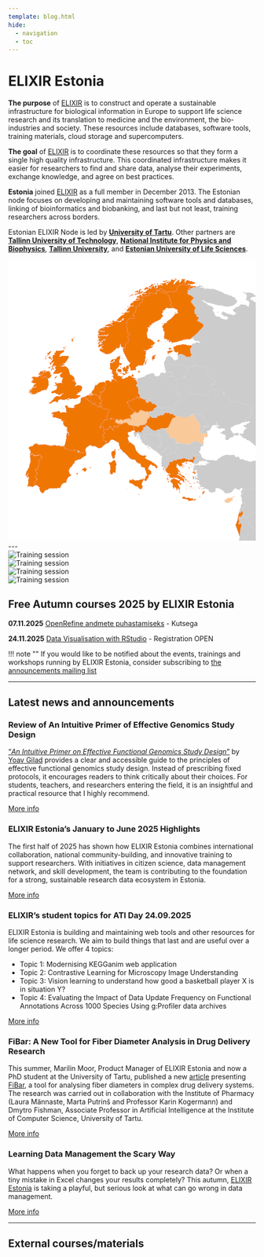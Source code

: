 ```yaml
---
template: blog.html
hide:
  - navigation
  - toc
---
```


# ELIXIR Estonia
<div class="elixir-main-container">
  <div class="elixir-main-text">
    <p><strong>The purpose</strong> of <a href="https://www.elixir-europe.org">ELIXIR</a> is to construct and
    operate a sustainable infrastructure for biological information in Europe to
    support life science research and its translation to medicine and the
    environment, the bio-industries and society. These resources include databases,
    software tools, training materials, cloud storage and supercomputers.</p>
    <p><strong>The goal</strong> of <a href="https://www.elixir-europe.org">ELIXIR</a> is to coordinate these
    resources so that they form a single high quality infrastructure. This
    coordinated infrastructure makes it easier for researchers to find and share
    data, analyse their experiments, exchange knowledge, and agree on best
    practices.</p>
    <p><strong>Estonia</strong> joined <a href="https://www.elixir-europe.org">ELIXIR</a> as a full member in
    December 2013. The Estonian node focuses on developing and maintaining software
    tools and databases, linking of bioinformatics and biobanking, and last but not
    least, training researchers across borders.</p>
    <p>Estonian ELIXIR Node is led by <strong><a href="https://www.ut.ee/en">University of Tartu</a></strong>.
    Other partners are
    <strong><a href="https://taltech.ee/en">Tallinn University of Technology</a></strong>,
    <strong><a href="https://kbfi.ee/?lang=en">National Institute for Physics and Biophysics</a></strong>,
    <strong><a href="https://www.tlu.ee/en">Tallinn University</a></strong>, and
    <strong><a href="https://www.emu.ee/en">Estonian University of Life Sciences</a></strong>.</p>
  </div>

  <div class="elixir-main-image">
    <img src="assets/images/elixir-map.png" alt="Map of Europe highlighting ELIXIR member countries in orange">
  </div>
</div>
---

<section id="lecturers" class="splide" aria-label="Our lecturers">
  <div class="splide__track">
		<div class="splide__list">
			<div class="splide__slide">
        <img src="/assets/images/trainers/01.jpg" width="400" height="400" alt="Training session">
      </div>
			<div class="splide__slide">
        <img src="/assets/images/trainers/02.jpg" width="400" height="400" alt="Training session">
      </div>
			<div class="splide__slide">
        <img src="/assets/images/trainers/03.jpg" width="400" height="400" alt="Training session">
      </div>
			<div class="splide__slide">
        <img src="/assets/images/trainers/04.jpg" width="400" height="400" alt="Training session">
      </div>
		</ul>
  </div>
</section>

<script>
  const splideOpts = {
    type: "loop",
    pagination: false,
    autoplay: true,
    width: 400,
    perPage: 1,
    start: Math.floor(Math.random() * 3),
  };
  document.addEventListener("DOMContentLoaded", () => new Splide("#lecturers", splideOpts).mount());
</script>

## Free Autumn courses 2025 by ELIXIR Estonia

**07.11.2025** [OpenRefine andmete puhastamiseks](news/posts/2025/OpenRefine_TLU.md) - Kutsega

**24.11.2025** [Data Visualisation with RStudio](news/posts/2025/Data_visualisation_R.md) - Registration OPEN


!!! note ""
    If you would like to be notified about the events, trainings and workshops
    running by ELIXIR Estonia, consider subscribing to [the announcements mailing
    list](https://lists.ut.ee/wws/subscribe/elixir.news?previous_action=edit_list_request)


<hr class="elixir-clear" />

## Latest news and announcements


### Review of An Intuitive Primer of Effective Genomics Study Design

[“*An Intuitive Primer on Effective Functional Genomics Study Design*”](https://www.amazon.com/Intuitive-Primer-Effective-Functional-Genomics/dp/B0DT9JLT6S/ref=sr_1_1?crid=5BI8RC5JVU7G&dib=eyJ2IjoiMSJ9.H120vigtXK6rCO9fMttISA.selz7w3qgD8ZD-Ijrx993KubvqGOUcg6QLVgb0saoZw&dib_tag=se&keywords=An+Intuitive+Primer+on+Effective+Functional+Genomics+Study+Design&qid=1760528768&sprefix=an+intuitive+primer+on+effective+functional+genomics+study+design%2Caps%2C171&sr=8-1) by [Yoav Gilad](https://www.linkedin.com/in/yoav-gilad-3a5589130/) provides a clear and accessible guide to the principles of effective functional genomics study design. Instead of prescribing fixed protocols, it encourages readers to think critically about their choices. For students, teachers, and researchers entering the field, it is an insightful and practical resource that I highly recommend.

[More info](news/posts/2025/Review_GenomicsStudyDesign.md)


### ELIXIR Estonia’s January to June 2025 Highlights

The first half of 2025 has shown how ELIXIR Estonia combines international collaboration, national community-building, and innovative training to support researchers. With initiatives in citizen science, data management network, and skill development, the team is contributing to the foundation for a strong, sustainable research data ecosystem in Estonia.

[More info](news/posts/2025/Newsletter_2025-01.md)


### ELIXIR’s student topics for ATI Day 24.09.2025

ELIXIR Estonia is building and maintaining web tools and other resources for life science research. We aim to build things that last and are useful over a longer period. 
We offer 4 topics: 

* Topic 1: Modernising KEGGanim web application
* Topic 2: Contrastive Learning for Microscopy Image Understanding 
* Topic 3: Vision learning to understand how good a basketball player X is in situation Y? 
* Topic 4: Evaluating the Impact of Data Update Frequency on Functional Annotations Across 1000 Species Using g:Profiler data archives

[More info](news/posts/2025/Thesis_topics.md)


### FiBar: A New Tool for Fiber Diameter Analysis in Drug Delivery Research

This summer, Marilin Moor, Product Manager of ELIXIR Estonia and now a PhD student at the University of Tartu, published a new [article](https://doi.org/10.1016/j.ejps.2025.107179) presenting [FiBar](https://fibar.elixir.ut.ee/), a tool for analysing fiber diameters in complex drug delivery systems. The research was carried out in collaboration with the Institute of Pharmacy (Laura Männaste, Marta Putrinš and Professor Karin Kogermann) and Dmytro Fishman, Associate Professor in Artificial Intelligence at the Institute of Computer Science, University of Tartu.

[More info](https://elixir.ut.ee/news/2025/09/11/FiBar_aricle/) 


### Learning Data Management the Scary Way

What happens when you forget to back up your research data? Or when a tiny mistake in Excel changes your results completely? This autumn, [ELIXIR Estonia](https://elixir.ut.ee/) is taking a playful, but serious look at what can go wrong in data management.

[More info](https://elixir.ut.ee/news/2025/09/02/Data_Horror_Story_Event/) 


---
## External courses/materials

<div class="tile-grid">
<text-tile
  title="Material: GRAY SCOTT SCHOOL 2025 - Revolutions"
  description="The GRAY SCOTT SCHOOL 2025 - Revolutions will be a deep dive into High Performance Computing, computing optimisation, profiling, and software engineering. Before the summer school, Gray Scott Thursdays are 17 webinars to guide you through important topics such as CPU/GPU architectures, Unit Tests, Computing Precision, Memory Allocation and profiling, with modern C++, Rust, Fortran and Python languages, and libraries such as Sycl, EVE, Vulkan, CUDA, Thrust, PyTorch."
  link="https://cta-lapp.pages.in2p3.fr/cours/gray_scott_revolutions/grayscottrevolution/index.html"
  linktext="More info and recordings"
  data-added-date="2025-08-17">
  </text-tile>
</div>

<div class="tile-grid">
<text-tile
  title="Material: Deploying Nextflow pipelines in the cloud: a practical introduction"
  description="This webinar is designed for bioinformaticians, pipeline developers and users with a basic understanding of cloud computing concepts and Workflow Management systems. Throughout the session, you will learn how to configure a Nextflow pipeline, set up the necessary cloud infrastructure, and execute the BioSIFTR pipeline in the cloud."
  link="https://www.ebi.ac.uk/training/events/deploying-nextflow-pipelines-cloud-practical-introduction/"
  linktext="Recorded webinar and materials"
  data-added-date="2025-08-17">
  </text-tile>
  <text-tile
  title="WEBINAR recording: Deciphering AI for the Life Sciences"
  description="AI is reshaping life sciences by enabling researchers to analyze complex datasets, automate workflows, and gain deeper insights into biological processes. This introductory webinar will break down AI concepts, clarify key terminology, and showcase real-world examples of AI applications in the life sciences."
  link="https://www.youtube.com/watch?v=sbVzcrD-wko"
  linktext="More info"
  data-added-date="2025-08-17">
  </text-tile>
</div>

<div class="tile-grid">
<text-tile
  title="Material: Building capacity in Single-Cell and Spatial Omics"
  description="A list of course instances collected by the recent training survey conducted by the ELIXIR Single-Cell Omics Community. These courses have materials inc. slides and exercises available online, some of them provide recorded lectures too."
  link="https://www.singlecellomics.org/pages/training/index"
  linktext="More info"
  data-added-date="2025-08-17">
  </text-tile>
</div>

<div class="tile-grid">
<text-tile
 title="2026 EMBL Annual Poster for courses and conferences"
 description="The 2026 EMBL Annual Poster is out now, and it’s more than an events programme: it’s an invitation to discover what’s next in the life sciences."
 materials="https://www.embl.org/about/info/course-and-conference-office/wp-content/uploads/20250716_GenericPoster_2026_interaktiv.pdf"
 materialstext="Poster"
 data-added-date="2025-09-03">
 </text-tile>
</div>

<div class="tile-grid">
<text-tile
 title="Online: Constraint-based modeling and design of metabolic networks with CellNetAnalyzer and CNApy 2025"
 description="This 2-days course introduces principles of constraint-based modeling and computational design of metabolic networks coupled with a live demonstration and hands-on exercises with the MATLAB package CellNetAnalyzer (CNA) and its Python-variant CNApy."
 link="https://www.denbi.de/training-courses-2025/1912-constraint-based-modeling-and-design-of-metabolic-networks-with-cellnetanalyzer-and-cnapy-2"
 dates="Date: 4 – 5 November 2025"
 data-deadline-date="2025-11-05">
 </text-tile>
 <text-tile
 title="Germany: Spring School - Interpretable Machine Learning Models in Biomedicine"
 description="Participants will gain hands-on experience in interpretable machine learning for multimodal biomedical data, developing the skills to collaboratively design and implement (publication-ready) bioinformatic analyses that drive insight and impact in translational research."
 link="https://www.denbi.de/training-courses-2025/1892-spring-school-interpretable-machine-learning-models-in-biomedicine"
 deadline="Registration deadline: early bird- 20 Oct 2025; 20 Nov 2025"
 dates="Date: 2-6 March 2026"
 data-deadline-date="2025-11-21">
 </text-tile>
</div>



<div class="tile-grid">
<text-tile
 title="Material: Our journey incorporating AI into our cancer computational research"
 description="Dr. Anna Trigos session focuses on exploring the real-world challenges that many researchers face before any models are built or predictions made. Expect practical reflections, and inspiration for those at the beginning of their own AI journeys."
 materials="https://www.youtube.com/watch?v=vCkGbWuyLaQ"
 materialstext="Webinar recording"
 data-added-date="2025-10-14">
 </text-tile>
</div>

<div class="tile-grid">
<text-tile
 title="Online: Optimizing Python Code for Better Performance"
 description="This course is addressed to life scientists, bioinformaticians and researchers who are familiar with writing Python code and core Python elements and would like to write more efficient code in order to crunch more data faster."
 link="https://www.sib.swiss/training/course/20251111_OPTPY"
 deadline="Registration deadline: 3 Nov 20205"
 dates="Date:  11 November 2025"
 data-deadline-date="2025-11-04">
 </text-tile>
 <text-tile
 title="Online: Ensuring More Accurate, Generalisable, and Interpretable Machine Learning Models for Bioinformatics"
 description="This course is addressed to life scientists, bioinformaticians, and computational biologists who would like to learn more about general best practices in Machine Learning and get more out of their Machine Learning models: more precise hyper-parameters, more generalizable models, and more interpretable models."
 link="https://www.sib.swiss/training/course/20251117_INTML"
 deadline="Registration deadline: 03 November 2025"
 dates="Date:  17 November 2025"
 data-deadline-date="2025-11-04">
 </text-tile>
</div>

<div class="tile-grid">
 <text-tile
 title="Switzerland: Single-Cell Transcriptomics with R"
 description= "This course is intended for life scientists and bioinformaticians familiar with Next Generation Sequencing who want to acquire the necessary skills to analyse scRNA-seq gene expression data."
 link="https://www.sib.swiss/training/course/20251112_ISCTR"
 deadline="Registration deadline: 05 November 2025"
 dates="Date: 12 - 14 November 2025"
 data-deadline-date="2025-11-06">
 </text-tile>
</div>

<div class="tile-grid">
<text-tile
 title="Online: Single-cell RNA-seq analysis with Python"
 description="This course covers the analysis of single cell RNA sequencing (scRNA-seq) data using Python and command line tools. Participants will be guided through droplet-based scRNA-seq analysis pipelines from raw reads to cell clusters. You will explore and interpret single-cell RNA seq data using Python as well as the Single Cell Expression Atlas. Finally, you will put their knowledge into practice through a group challenge on the last day."
 link="https://www.ebi.ac.uk/training/events/single-cell-rna-seq-analysis-python-2026/"
 deadline="Registration deadline: 02 November 2025"
 dates="Date: 02 - 06 February 2026"
 data-deadline-date="2025-11-03">
 </text-tile>
 <text-tile
 title="Switzerland: Introduction to Sequencing Data Analysis"
 description="In this 3-day course, we will introduce the most widely used HTS technologies. Using different datasets, we will practice quality control, alignment of reads to a reference genome and visualize the output."
 link="https://www.sib.swiss/training/course/20251119_ISEDA"
 deadline="Registration deadline: 11 November 2025"
 dates="Date: 19 - 21 November 2025"
 data-deadline-date="2025-11-12">
 </text-tile>
</div>

<div class="tile-grid">
 <text-tile
 title="Online: Cell biology of the nucleus"
 description="We intend to bring together scientists from a range of backgrounds working on different aspects of the nucleus, including nuclear architecture, nuclear envelope remodeling, nuclear transport, nuclear mechanics, molecular machines, nuclear divisions, evolution, and biophysics of the nucleus."
 link="https://www.embl.org/about/info/course-and-conference-office/events/ees25-07/"
 deadline="Registration deadline: 4 Nov 2025"
 dates="Date: 18 - 21 Nov 2025"
 data-deadline-date="2025-11-05">
 </text-tile>
</div>

<div class="tile-grid">
 <text-tile
 title="Online: Pangenome graphs as a new paradigm in comparative genomics"
 description="Instead of describing genomes in a linear fashion, as is done conventionally, pangenome graphs represent population diversity as a network, compacting similar sequences and implicitly encoding variation. In this session, we will discuss different types of pangenome graphs and their applications, as well as tools developed by our group that leverage pangenome graphs to improve the accuracy of conventional bioinformatics tasks."
 link="https://www.ebi.ac.uk/training/events/pangenome-graphs-new-paradigm-comparative-genomics/"
 dates="Date: 05 November 2025"
 data-deadline-date="2025-11-06">
 </text-tile>
</div>

<div class="tile-grid">
<text-tile
 title="Online: Pangenome annotations and resources in Ensembl"
 description="Ensembl provides pangenome annotations for many eukaryotic species, including human, model organisms, livestock and crop plants. In this talk, we will detail the annotation process we have developed for pangenomes, including the strengths, limitations and future directions. We will also highlight some of the resources available in Ensembl around pangenomes and how to access them."
 link="https://www.ebi.ac.uk/training/events/pangenome-annotations-and-resources-ensembl/"
 dates="Date: 12 November 2025"
 data-deadline-date="2025-11-13">
 </text-tile>
</div>

<div class="tile-grid">
<text-tile
 title="Webinar: Horizon Europe Open Science requirements in practice"
 description="We will present the HE requirements, followed by some time for your questions to our experts. You will also get a preview of the main tools and services OpenAIRE provides to help project coordinators and research support staff on the requirements' compliance."
 link="https://zoom.us/webinar/register/WN_xqsYqxUwTAOWvAOW_jtAPQ#/registration"
 dates="Date: 4 Nov 2025"
 data-deadline-date="2025-11-05">
 </text-tile>
 <text-tile
 title="Hybrid: Open Science in the Light of Geopolitical Polarization"
 description="The current geopolitical landscape is characterized by rising political and trade tensions as well as heightened economic interest in scientific innovation. This polarization has significant implications for the global scientific community, particularly in the pursuit of Open Science. Could the naivety of science be exploited? Where is the line between scientific idealism and naivety? As major global powers engage in systemic rivalries, the conduct of science is increasingly influenced by national security concerns, export controls, and sanctions that can restrict the free flow of ideas, data, and researchers across borders. Meanwhile, global challenges such as pandemics, climate change, and technology-based development require international scientific collaboration and universal knowledge development. The normative nature of the scientific ethos is increasingly in tension with political forces that demand that science be both vigilant and competitive.
How can Open Science – with its emphasis on transparency, collaboration, efficiency and validity of scientific results – be sustained in the light of these competing interests?"
 link="https://osip.mpdl.mpg.de/open-science-days/"
 dates="Date: 10-11 Nov 2025"
 data-deadline-date="2025-11-11">
 </text-tile>
</div>

<div class="tile-grid">
 <text-tile
 title="Online: Introduction to Research Software Management"
 description="Research Software (e.g. computer code, statistical packages, scientific apps) plays a crucial role in research projects, contributing to the reproducibility and reliability of results. In this introductory workshop, learn the basic concepts of managing research software, including best practices, version control, and documentation with Github/Gitlab. Through practical examples, explore key concepts for software management plans and how they are applied in practice."
 link="https://library.maastrichtuniversity.nl/course/introduction-to-research-software-management/"
 dates="Date: 17 Nov 2025"
 data-deadline-date="2025-11-18">
 </text-tile>
</div>

<div class="tile-grid">
 <text-tile
 title="Online: ELIXIR-GOBLET Train-the-Trainer"
 description="This course introduces learning principles and practical training techniques for life sciences educators, drawing on research-driven methodologies. Participants will learn to design effective sessions, develop assessments, and address academic teaching challenges."
 link="https://www.sib.swiss/training/course/20251124_TTTCH"
 dates="Date: 24 - 27 November 2025"
 deadline="Registration deadline: 3 Nov 2025"
 data-deadline-date="2025-11-04">
 </text-tile>
</div>

<div class="tile-grid">
 <text-tile
  title="Germany: Protein quality control for downstream processes"
  description="This course is designed for life science researchers working with purified proteins in experiments, focusing on ensuring high protein quality for reliable and relevant downstream applications. Participants will learn to apply and interpret key biophysical and biochemical techniques for protein quality assessment and characterization, with hands-on opportunities to analyze their own samples. Upon completion, attendees will have the skills to assess protein suitability and enhance the success and reproducibility of their research."
  link="https://www.embl.org/about/info/course-and-conference-office/events/pqc26-01/"
  deadline="Registration deadline: 17 November 2025"
  dates="Date: 9 - 13 March 2026"
  data-deadline-date="2025-11-18">
 </text-tile>
</div>

<div class="tile-grid">
 <text-tile
 title="United Kingdom: Introduction to multi-omics data integration and visualisation"
 description="This introductory course highlights the challenges of integrating multi-omics data sets using biological examples, focusing on public data resources and open access tools for integrated working, with an emphasis on data visualisation. The course includes hands-on group projects where participants work on practical bioinformatics challenges, culminating in collaborative presentations. It is suitable for biologists and beginner bioinformaticians seeking practical experience in multi-omics data integration."
 link="https://www.ebi.ac.uk/training/events/introduction-multi-omics-data-integration-and-visualisation-2026/"
 deadline="Registration deadline: 16 November 2025"
 dates="Date: 02 – 06 March 2026"
 data-deadline-date="2025-11-17">
 </text-tile>
</div>

<div class="tile-grid">
 <text-tile
  title="Germany: From Gene Models to Biological Insights - Functional Annotation"
  description="This course focuses on turning structural gene annotations into meaningful biological interpretations through rigorous quality control and comprehensive functional annotation. Participants will learn to use tools such as BUSCO, InterProScan, KIPEs, and more to assess and analyze genome annotation quality, gene functions, and gene family evolution. Designed for those with basic command-line experience, it is ideal for researchers aiming to connect genome annotations to biological function and evolutionary context."
  link="https://www.denbi.de/training-courses-2025/1949-from-gene-models-to-biological-insights-functional-annotation"
  dates="Date: 10 - 12 December 2025"
  data-deadline-date="2025-12-01">
 </text-tile>
</div>

<div class="tile-grid">
 <text-tile
 title="Germany: Plant Genome Sequence Assembly and Annotation"
 description="Unlock the secrets of plant genomes with this intensive, hands-on course in plant genome sequence assembly and annotation. Designed for doctoral students and postdoctoral researchers in genomics and bioinformatics, it offers practical training using Oxford Nanopore Technologies long-read sequencing data. You'll learn to perform quality control, sequence assembly, and gene annotation using state-of-the-art tools, with a focus on real-world applications to interpret, validate, and refine plant genomic data."
 link="https://www.denbi.de/training-courses-2025/1948-plant-genome-sequence-assembly-and-annotation"
 dates="Date: 8 - 10 December 2025"
 data-deadline-date="2025-12-01">
 </text-tile>
</div>

<div class="tile-grid">
 <text-tile
 title="Germany: Spatial gene expression at species agnostic level"
 description="This interactive course introduces participants to the Visium Cytassist Spatial Gene Expression Solution by 10x Genomics, with a focus on practical lab work and theoretical sessions covering the complete workflow from sample prep to data analysis. Attendees will learn techniques for tissue sectioning, staining, and library preparation, as well as hands-on training in spatial transcriptomics data analysis using the Loupe Browser pipeline. Designed for molecular biologists and morphology researchers, the course offers insights into the importance of spatially resolved transcriptomics data and practical experience with the latest tools."
 link="https://www.embl.org/about/info/course-and-conference-office/events/spa26-01/"
 deadline="Registration deadline: 24 November 2025"
 dates="Date: 2 - 6 March 2026"
 data-deadline-date="2025-11-25">
 </text-tile>
</div>

<div class="tile-grid">
 <text-tile
 title="Switzerland: Introduction to Sequencing-based Spatial Transcriptomics Data Analysis"
 description="Spatial transcriptomics allows researchers to study gene expression within the spatial context of tissue architecture. This course provides a practical introduction to sequencing-based spatially resolved transcriptomics (SRT) data analysis, covering theory and hands-on exercises mainly in R/Bioconductor. Participants will learn about experimental design, data preprocessing, and downstream analysis, equipping them to interpret spatial transcriptomics results in biological contexts."
 link="https://www.sib.swiss/training/course/20251209_SBSRT"
 deadline="Registration deadline: 25 November 2025"
 dates="Date: 9 - 10 December 2025"
 data-deadline-date="2025-11-26">
 </text-tile>
</div>

<div class="tile-grid">
 <text-tile
  title="Finland: Data Analysis with R"
  description="R is a language that has become one of the most popular tools for manipulating, visualizing and analyzing data. This course aims to help beginners overcome the initial learning curve by equipping them with essential skills in using R, including data wrangling and plotting. Participants will learn data importing/exporting, handling real-life datasets, and creating publication-ready plots with hands-on teaching."
  link="https://csc.fi/en/training-calendar/data-analysis-with-r-5/"
  deadline="Registration deadline: 24 November 2025"
  dates="Date: 1 - 2 December 2025"
  data-deadline-date="2025-11-25">
 </text-tile>
</div>

<div class="tile-grid">
  <text-tile
    title="Online: Data Analysis and Representation in Python"
    description="This intermediate-level 1-day course introduces participants to key Python modules and recipes for effective data analysis and representation of real-life datasets in life sciences. Attendees will learn to parse, transform, and visually represent data using pandas, numpy, and seaborn, with practical exercises geared towards daily data wrangling tasks. The training is streamed online, making it accessible to a wide range of researchers looking to build confidence in advanced Python for omics data."
    link="https://www.sib.swiss/training/course/20251110_DARPY"
    deadline="Registration deadline: 03 November 2025"
    dates="Date: 10 November 2025"
    data-deadline-date="2025-11-04"
    material="https://github.com/sib-swiss/intermediate-python-training">
  </text-tile>
</div>

<div class="tile-grid">
 <text-tile
 title="Online: Interactive Visualization with Python"
 description="This one-day streamed course will introduce essential tools and techniques for creating interactive data visualizations using Python. Participants will learn to choose suitable visualization solutions, create and customize interactive plots with Plotly, and develop web-based visualizations using Plotly-Dash. The course is aimed at life science researchers wanting to enhance their data exploration and presentation with interactive visualizations."
 link="https://www.sib.swiss/training/course/20251118_IVIPY"
 deadline="Registration deadline: 05 November 2025"
 dates="Date: 18 November 2025"
 data-deadline-date="2025-11-06">
 </text-tile>
</div>

<div class="tile-grid">
 <text-tile
 title="Online: Introduction to RNA-seq and functional interpretation"
 description="Gain an introduction to the technology, data analysis, tools and resources used in RNA sequencing and transcriptomics. The content provides a broad overview and guides participants through basic transcriptomics analysis with the command line, highlighting key public repositories and biological interpretation methods. Sessions include lectures, practical exercises, and interactive discussions, using example data sets for computational work."
 link="https://www.ebi.ac.uk/training/events/introduction-rna-seq-and-functional-interpretation-2026/"
 deadline="Registration deadline: 09 November 2025"
 dates="Date: 09 – 13 February 2026"
 data-deadline-date="2025-11-10">
 </text-tile>
</div>

<div class="tile-grid">
 <text-tile
  title="Online: Diving into deep learning - theory and applications with PyTorch"
  description="This course offers practical knowledge on implementing deep learning models in life sciences, utilizing the PyTorch library. Participants will learn about building, tuning, and monitoring neural network models for biological and medical data analysis. The sessions will cover the design, training, and adaptation of models, making deep learning approachable for those familiar with machine learning."
  link="https://www.sib.swiss/training/course/20251201_DEEPP"
  deadline="Registration deadline: 17 November 2025"
  dates="Date: 1 - 2 December 2025"
  data-deadline-date="2025-11-18"
  material= "https://github.com/sib-swiss/pytorch-practical-training">
 </text-tile>
</div>

<div class="tile-grid">
 <text-tile
  title="Online: How to make your research reproducible with AI tools"
  description="Science is about standing on the shoulders of giants, but reproducibility and reusability often remain a challenge. This free webinar discusses the reproducibility crisis in research, why some results are hard to reproduce, and how AI tools and best practices can help improve reproducibility of scientific data, methods, and code. Practical examples, documentation tips, and open discussion will be included."
  link="https://www.aalto.fi/en/events/how-to-make-your-research-reproducible-with-ai-tools-nov-19-2025"
  dates="Date: 19 November 2025"
  data-deadline-date="2025-11-20">
 </text-tile>
</div>

<div class="tile-grid">
 <text-tile
  title="Online: Enrichment Analysis"
  description="Experiments designed to quantify gene expression often yield hundreds of genes with statistically significant differences between groups. After identifying these genes, enrichment analysis (EA) methods help explore the biological functions associated with them. This course covers Gene Set Enrichment Analysis (GSEA) and alternative methods, with an overview of annotation databases such as Gene Ontology."
  link="https://www.sib.swiss/training/course/20251128_ENRIC"
  deadline="Registration deadline: 20 November 2025"
  dates="Date: 28 November 2025"
  data-deadline-date="2025-11-21">
 </text-tile>
</div>

<div class="tile-grid">
 <text-tile
 title="Online: Cancer Variant Analysis"
 description="This course addresses the genomic origins of cancer and the role of somatic mutations in disease development. Participants will learn how to call and annotate somatic variants from next generation sequencing data, using the GATK4 (Mutect2) pipeline and Ensembl's Variant Effect Predictor. The course includes both conceptual lessons and hands-on practice, making it suitable for researchers in cancer biology who want to analyze and interpret somatic variants."
 link="https://www.sib.swiss/training/course/20251212_CVANA"
 deadline="Registration deadline: 28 November 2025"
 dates="Date: 12 December 2025"
 data-deadline-date="2025-11-29">
 </text-tile>
</div>

